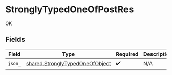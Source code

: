 # StronglyTypedOneOfPostRes

OK


## Fields

| Field                                                                              | Type                                                                               | Required                                                                           | Description                                                                        |
| ---------------------------------------------------------------------------------- | ---------------------------------------------------------------------------------- | ---------------------------------------------------------------------------------- | ---------------------------------------------------------------------------------- |
| `json_`                                                                            | [shared.StronglyTypedOneOfObject](../../models/shared/stronglytypedoneofobject.md) | :heavy_check_mark:                                                                 | N/A                                                                                |